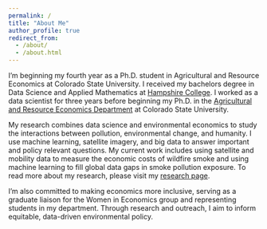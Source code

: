 ```yaml
---
permalink: /
title: "About Me"
author_profile: true
redirect_from: 
  - /about/
  - /about.html
---
```


I’m beginning my fourth year as a Ph.D. student in Agricultural and Resource Economics at Colorado State University. I received my bachelors degree in Data Science and Applied Mathematics at [Hampshire College](https://www.hampshire.edu/). I worked as a data scientist for three years before beginning my Ph.D. in the [Agricultural and Resource Economics Department](https://agsci.colostate.edu/dare/) at Colorado State University. 

My research combines data science and environmental economics to study the interactions between pollution, environmental change, and humanity. I use machine learning, satellite imagery, and big data to answer important and policy relevant questions. My current work includes using satellite and mobility data to measure the economic costs of wildfire smoke and using machine learning to fill global data gaps in smoke pollution exposure. To read more about my research, please visit my [research page](https://brookefitzgerald.com/research/).

I’m also committed to making economics more inclusive, serving as a graduate liaison for the Women in Economics group and representing students in my department. Through research and outreach, I aim to inform equitable, data-driven environmental policy.
